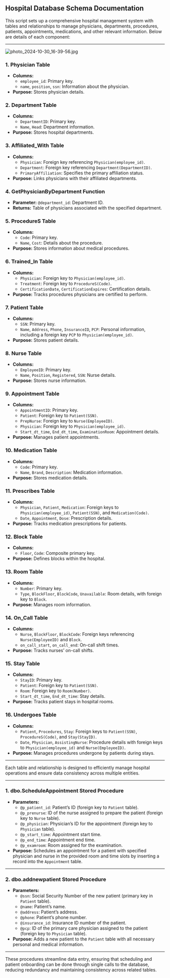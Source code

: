 ## Hospital Database Schema Documentation

This script sets up a comprehensive hospital management system with tables and relationships to manage physicians, departments, procedures, patients, appointments, medications, and other relevant information. Below are details of each component:

---

![photo_2024-10-30_16-39-56.jpg](./assets/https://prod-files-secure.s3.us-west-2.amazonaws.com/19bec02c-7232-4876-8dcb-3cc5def4cf03/bbe22e31-7656-4776-a9e4-26ba0b611a11/photo_2024-10-30_16-39-56.jpg)

### 1. **Physician Table**

- **Columns:**
    - `employee_id`: Primary key.
    - `name`, `position`, `ssn`: Information about the physician.
- **Purpose:** Stores physician details.

### 2. **Department Table**

- **Columns:**
    - `DepartmentID`: Primary key.
    - `Name`, `Head`: Department information.
- **Purpose:** Stores hospital departments.

### 3. **Affiliated_With Table**

- **Columns:**
    - `Physician`: Foreign key referencing `Physician(employee_id)`.
    - `Department`: Foreign key referencing `Department(DepartmentID)`.
    - `PrimaryAffiliation`: Specifies the primary affiliation status.
- **Purpose:** Links physicians with their affiliated departments.

### 4. **GetPhysicianByDepartment Function**

- **Parameter:** `@department_id`: Department ID.
- **Returns:** Table of physicians associated with the specified department.

### 5. **ProcedureS Table**

- **Columns:**
    - `Code`: Primary key.
    - `Name`, `Cost`: Details about the procedure.
- **Purpose:** Stores information about medical procedures.

### 6. **Trained_In Table**

- **Columns:**
    - `Physician`: Foreign key to `Physician(employee_id)`.
    - `Treatment`: Foreign key to `ProcedureS(Code)`.
    - `CertificationDate`, `CertificationExpires`: Certification details.
- **Purpose:** Tracks procedures physicians are certified to perform.

### 7. **Patient Table**

- **Columns:**
    - `SSN`: Primary key.
    - `Name`, `Address`, `Phone`, `InsuranceID`, `PCP`: Personal information, including a foreign key `PCP` to `Physician(employee_id)`.
- **Purpose:** Stores patient details.

### 8. **Nurse Table**

- **Columns:**
    - `EmployeeID`: Primary key.
    - `Name`, `Position`, `Registered`, `SSN`: Nurse details.
- **Purpose:** Stores nurse information.

### 9. **Appointment Table**

- **Columns:**
    - `AppointmentID`: Primary key.
    - `Patient`: Foreign key to `Patient(SSN)`.
    - `PrepNurse`: Foreign key to `Nurse(EmployeeID)`.
    - `Physician`: Foreign key to `Physician(employee_id)`.
    - `Start_dt_time`, `End_dt_time`, `ExaminationRoom`: Appointment details.
- **Purpose:** Manages patient appointments.

### 10. **Medication Table**

- **Columns:**
    - `Code`: Primary key.
    - `Name`, `Brand`, `Description`: Medication information.
- **Purpose:** Stores medication details.

### 11. **Prescribes Table**

- **Columns:**
    - `Physician`, `Patient`, `Medication`: Foreign keys to `Physician(employee_id)`, `Patient(SSN)`, and `Medication(Code)`.
    - `Date`, `Appointment`, `Dose`: Prescription details.
- **Purpose:** Tracks medication prescriptions for patients.

### 12. **Block Table**

- **Columns:**
    - `Floor`, `Code`: Composite primary key.
- **Purpose:** Defines blocks within the hospital.

### 13. **Room Table**

- **Columns:**
    - `Number`: Primary key.
    - `Type`, `BlockFloor`, `BlockCode`, `Unavailable`: Room details, with foreign key to `Block`.
- **Purpose:** Manages room information.

### 14. **On_Call Table**

- **Columns:**
    - `Nurse`, `BlockFloor`, `BlockCode`: Foreign keys referencing `Nurse(EmployeeID)` and `Block`.
    - `on_call_start`, `on_call_end`: On-call shift times.
- **Purpose:** Tracks nurses’ on-call shifts.

### 15. **Stay Table**

- **Columns:**
    - `StayID`: Primary key.
    - `Patient`: Foreign key to `Patient(SSN)`.
    - `Room`: Foreign key to `Room(Number)`.
    - `Start_dt_time`, `End_dt_time`: Stay details.
- **Purpose:** Tracks patient stays in hospital rooms.

### 16. **Undergoes Table**

- **Columns:**
    - `Patient`, `Procedures`, `Stay`: Foreign keys to `Patient(SSN)`, `ProcedureS(Code)`, and `Stay(StayID)`.
    - `Date`, `Physician`, `AssistingNurse`: Procedure details with foreign keys to `Physician(employee_id)` and `Nurse(EmployeeID)`.
- **Purpose:** Manages procedures undergone by patients during stays.

---

Each table and relationship is designed to efficiently manage hospital operations and ensure data consistency across multiple entities.

---

### 1. **dbo.ScheduleAppointment Stored Procedure**

- **Parameters:**
    - `@p_patient_id`: Patient’s ID (foreign key to `Patient` table).
    - `@p_prenurse`: ID of the nurse assigned to prepare the patient (foreign key to `Nurse` table).
    - `@p_physician`: Physician’s ID for the appointment (foreign key to `Physician` table).
    - `@p_start_time`: Appointment start time.
    - `@p_end_time`: Appointment end time.
    - `@p_examroom`: Room assigned for the examination.
- **Purpose:** Schedules an appointment for a patient with specified physician and nurse in the provided room and time slots by inserting a record into the `Appointment` table.

---

### 2. **dbo.addnewpatient Stored Procedure**

- **Parameters:**
    - `@ssn`: Social Security Number of the new patient (primary key in `Patient` table).
    - `@name`: Patient’s name.
    - `@address`: Patient’s address.
    - `@phone`: Patient’s phone number.
    - `@insurance_id`: Insurance ID number of the patient.
    - `@pcp`: ID of the primary care physician assigned to the patient (foreign key to `Physician` table).
- **Purpose:** Adds a new patient to the `Patient` table with all necessary personal and medical information.

---

These procedures streamline data entry, ensuring that scheduling and patient onboarding can be done through single calls to the database, reducing redundancy and maintaining consistency across related tables.
